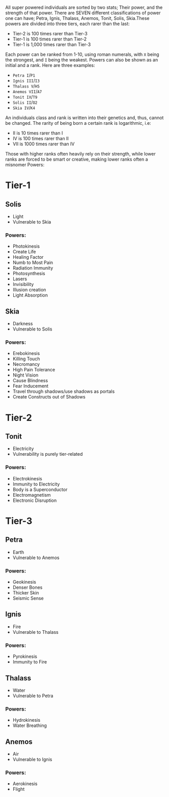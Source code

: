 All super powered individuals are sorted by two stats; Their power, and the strength of that power. There are SEVEN different classifications of power one can have; Petra, Ignis, Thalass, Anemos, Tonit, Solis, Skia.These powers are divided into three tiers, each rarer than the last:
- Tier-2 is 100 times rarer than Tier-3
- Tier-1 is 100 times rarer than Tier-2
- Tier-1 is 1,000 times rarer than Tier-3

Each power can be ranked from 1-10, using roman numerals, with `X` being the strongest, and `I` being the weakest. Powers can also be shown as an initial and a rank. Here are three examples:
- `Petra I`/`P1`
- `Ignis III`/`I3`
- `Thalass V`/`H5`
- `Anemos VII`/`A7`
- `Tonit IX`/`T9`
- `Solis II`/`O2`
- `Skia IV`/`K4`

An individuals class and rank is written into their genetics and, thus, cannot be changed. The rarity of being born a certain rank is logarithmic, i.e:
- II is 10 times rarer than I
- IV is 100 times rarer than II
- VII is 1000 times rarer than IV

Those with higher ranks often heavily rely on their strength, while lower ranks are forced to be smart or creative, making lower ranks often a misnomer
Powers:

# Tier-1

## Solis
- Light
- Vulnerable to Skia

### Powers:
- Photokinesis
- Create Life
- Healing Factor
- Numb to Most Pain
- Radiation Immunity
- Photosynthesis
- Lasers
- Invisibility
- Illusion creation
- Light Absorption

## Skia
- Darkness
- Vulnerable to Solis

### Powers:
- Erebokinesis
- Killing Touch
- Necromancy
- High Pain Tolerance
- Night Vision
- Cause Blindness
- Fear Inducement
- Travel through shadows/use shadows as portals
- Create Constructs out of Shadows

# Tier-2

## Tonit
- Electricity
- Vulnerability is purely tier-related

### Powers:
- Electrokinesis
- Immunity to Electricity
- Body is a Superconductor
- Electromagnetism
- Electronic Disruption

# Tier-3

## Petra
- Earth
- Vulnerable to Anemos

### Powers:
- Geokinesis
- Denser Bones
- Thicker Skin
- Seismic Sense

## Ignis
- Fire
- Vulnerable to Thalass

### Powers:
- Pyrokinesis
- Immunity to Fire

## Thalass
- Water
- Vulnerable to Petra

### Powers:
- Hydrokinesis
- Water Breathing

## Anemos
- Air
- Vulnerable to Ignis

### Powers:
- Aerokinesis
- Flight